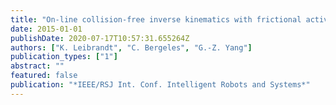 ```yaml
---
title: "On-line collision-free inverse kinematics with frictional active constraints for effective control of unstable concentric tube robots"
date: 2015-01-01
publishDate: 2020-07-17T10:57:31.655264Z
authors: ["K. Leibrandt", "C. Bergeles", "G.-Z. Yang"]
publication_types: ["1"]
abstract: ""
featured: false
publication: "*IEEE/RSJ Int. Conf. Intelligent Robots and Systems*"
---
```


